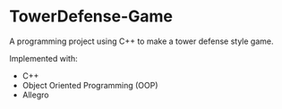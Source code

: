 # TowerDefense-Game
A programming project using C++ to make a tower defense style game.

Implemented with:
- C++
- Object Oriented Programming (OOP)
- Allegro
